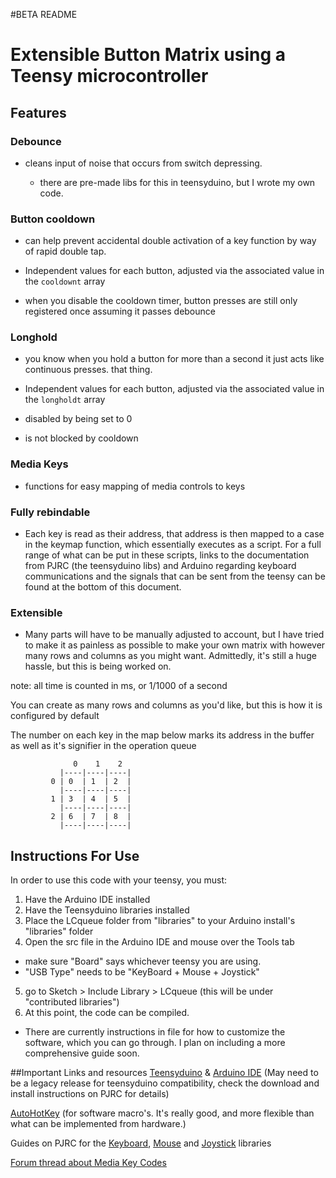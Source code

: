 #BETA README
# Extensible Button Matrix using a Teensy microcontroller

## Features

### Debounce

 - cleans input of noise that occurs from switch depressing.
 
   - there are pre-made libs for this in teensyduino, but I wrote my own code.

### Button cooldown

  - can help prevent accidental double activation of a key function by way of rapid double tap.
  
  - Independent values for each button, adjusted via the associated value in the ```cooldownt``` array
 
  - when you disable the cooldown timer, button presses are still only registered once assuming it passes debounce

### Longhold

  - you know when you hold a button for more than a second it just acts like continuous presses. that thing.
  
  - Independent values for each button, adjusted via the associated value in the ```longholdt``` array
  
  - disabled by being set to 0
  
  - is not blocked by cooldown
  
### Media Keys

  - functions for easy mapping of media controls to keys

### Fully rebindable

  - Each key is read as their address, that address is then mapped to a case in the keymap function, which essentially
    executes as a script. For a full range of what can be put in these scripts, links to the documentation from PJRC (the teensyduino libs)
	and Arduino regarding keyboard communications and the signals that can be sent from the teensy can be found at the bottom of this document.
              
### Extensible

  - Many parts will have to be manually adjusted to account, but I have tried to make it as painless
    as possible to make your own matrix with however many rows and columns as you might want.
	Admittedly, it's still a huge hassle, but this is being worked on.

note: all time is counted in ms, or 1/1000 of a second

You can create as many rows and columns as you'd like, but this is how it is configured by default

The number on each key in the map below marks its address in the buffer as well as it's signifier in the operation queue

                  0    1    2      
               |----|----|----|
             0 | 0  | 1  | 2  |
               |----|----|----|
             1 | 3  | 4  | 5  |
               |----|----|----|
             2 | 6  | 7  | 8  |
               |----|----|----|

## Instructions For Use
In order to use this code with your teensy, you must:

1.  Have the Arduino IDE installed
2.  Have the Teensyduino libraries installed
3.  Place the LCqueue folder from "libraries" to your Arduino install's "libraries" folder
4.  Open the src file in the Arduino IDE and mouse over the Tools tab
  - make sure "Board" says whichever teensy you are using.
  - "USB Type" needs to be "KeyBoard + Mouse + Joystick"
5.  go to Sketch > Include Library > LCqueue	(this will be under "contributed libraries")
6.  At this point, the code can be compiled.
  - There are currently instructions in file for how to customize the software, which you can go through. I plan on including a more comprehensive guide soon.

##Important Links and resources
[Teensyduino](http://www.pjrc.com/teensy/td_download.html) & [Arduino IDE](https://www.arduino.cc/en/Main/Software) (May need to be a legacy release for teensyduino compatibility, check the download and install instructions on PJRC for details)

[AutoHotKey](http://ahkscript.org/) (for software macro's. It's really good, and more flexible than what can be implemented from hardware.)

Guides on PJRC for the [Keyboard](http://www.pjrc.com/teensy/td_keyboard.html), [Mouse](http://www.pjrc.com/teensy/td_mouse.html) and [Joystick](http://www.pjrc.com/teensy/td_joystick.html) libraries

[Forum thread about Media Key Codes](https://forum.pjrc.com/threads/34074-Keyboard-Media-Keys-now-%28hopefully%29-Windows-compatible)